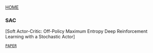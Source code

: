 [HOME](../README.md)

### SAC

[Soft Actor-Critic: Off-Policy Maximum Entropy Deep Reinforcement Learning with a Stochastic Actor]

[`PAPER`]((https://arxiv.org/pdf/1801.01290.pdf))

</br>